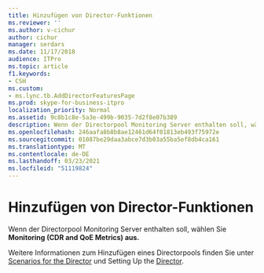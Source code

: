 ```yaml
---
title: Hinzufügen von Director-Funktionen
ms.reviewer: ''
ms.author: v-cichur
author: cichur
manager: serdars
ms.date: 11/17/2018
audience: ITPro
ms.topic: article
f1.keywords:
- CSH
ms.custom:
- ms.lync.tb.AddDirectorFeaturesPage
ms.prod: skype-for-business-itpro
localization_priority: Normal
ms.assetid: 9c8b1c8e-5a3e-499b-9035-7d2f8e07b389
description: Wenn der Directorpool Monitoring Server enthalten soll, wählen Sie Überwachung (CDR und QoE-Metriken) aus.
ms.openlocfilehash: 246aafa8b8b8ae12461d64f01813eb493f75972e
ms.sourcegitcommit: 01087be29daa3abce7d3b03a55ba5ef8db4ca161
ms.translationtype: MT
ms.contentlocale: de-DE
ms.lasthandoff: 03/23/2021
ms.locfileid: "51119824"
---
```

# <a name="add-director-features"></a>Hinzufügen von Director-Funktionen

Wenn der Directorpool Monitoring Server enthalten soll, wählen Sie **Monitoring (CDR and QoE Metrics) aus.**

Weitere Informationen zum Hinzufügen eines Directorpools finden Sie unter [Scenarios for the Director](/previous-versions/office/lync-server-2013/lync-server-2013-scenarios-for-the-director) und Setting Up the [Director](/previous-versions/office/lync-server-2013/lync-server-2013-setting-up-the-director).